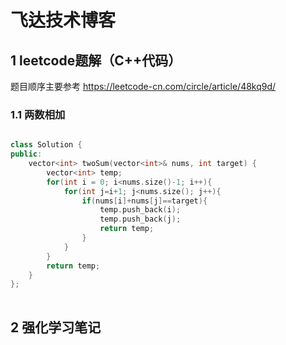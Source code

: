 

# 飞达技术博客

## 1 leetcode题解（C++代码）
题目顺序主要参考 https://leetcode-cn.com/circle/article/48kq9d/

### 1.1 两数相加
``` c++

class Solution {
public:
    vector<int> twoSum(vector<int>& nums, int target) {
        vector<int> temp;
        for(int i = 0; i<nums.size()-1; i++){
            for(int j=i+1; j<nums.size(); j++){
                if(nums[i]+nums[j]==target){
                    temp.push_back(i);
                    temp.push_back(j);
                    return temp;
                }
            }
        }
        return temp;
    }
};
 
```
## 2 强化学习笔记
